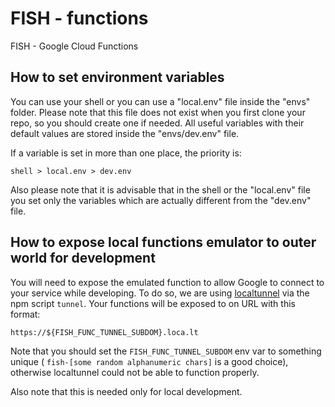 # FISH - functions

FISH - Google Cloud Functions

## How to set environment variables

You can use your shell or you can use a "local.env" file inside the "envs" folder. Please note that
this file does not exist when you first clone your repo, so you should create one if needed. All
useful variables with their default values are stored inside the "envs/dev.env" file.

If a variable is set in more than one place, the priority is:

```
shell > local.env > dev.env
```

Also please note that it is advisable that in the shell or the "local.env" file you set only
the variables which are actually different from the "dev.env" file.

## How to expose local functions emulator to outer world for development

You will need to expose the emulated function to allow Google to connect to your service while
developing. To do so, we are using [localtunnel](https://github.com/localtunnel/localtunnel) via
the npm script `tunnel`. Your functions will be exposed to on URL with this format:

```
https://${FISH_FUNC_TUNNEL_SUBDOM}.loca.lt
```

Note that you should set the `FISH_FUNC_TUNNEL_SUBDOM` env var to something unique (
`fish-[some random alphanumeric chars]` is a good choice), otherwise localtunnel could not be
able to function properly.

Also note that this is needed only for local development.
